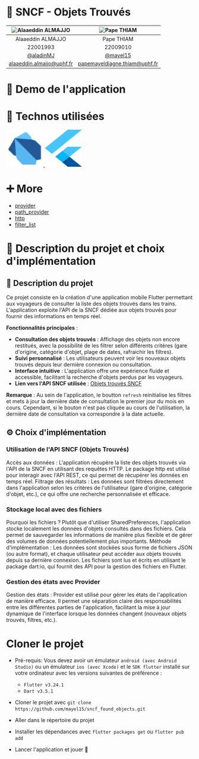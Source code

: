 # 🔎 SNCF - Objets Trouvés

| ![Alaaeddin ALMAJJO](https://avatars.githubusercontent.com/u/77294802?v=4) | ![Pape THIAM](https://avatars.githubusercontent.com/u/97792012?v=4) |
| :------------------------------------------------------------------------: | :-----------------------------------------------------------------: |
|                             Alaaeddin ALMAJJO                              |                             Pape THIAM                              |
|                                  22001993                                  |                              22009010                               |
|                  [@aladinMJ](https://github.com/aladinMJ)                  |               [@mayel15](https://github.com/mayel15)                |
|                         alaaeddin.almajjo@uphf.fr                          |                    papemayeldiagne.thiam@uphf.fr                    |

# 📱 Demo de l'application

# 🧰 Technos utilisées

<a href="" target="_blank" rel="noreferrer"> <img src="./readme-images/dart.svg" alt="angular" width="100" height="100"/> </a> <a href="" target="_blank" rel="noreferrer"> <img src="./readme-images/flutter.svg" alt="angular" width="100" height="100"/> </a>

# ➕ More

- [provider](https://pub.dev/packages/syncfusion_flutter_datepicker)
- [path_provider](https://pub.dev/packages/path_provider)
- [http](https://pub.dev/packages/http)
- [filter_list](https://pub.dev/packages/filter_list)

# 🧐 Description du projet et choix d'implémentation

## 📄 Description du projet

Ce projet consiste en la création d'une application mobile Flutter permettant aux voyageurs de consulter la liste des objets trouvés dans les trains. L'application exploite l'API de la SNCF dédiée aux objets trouvés pour fournir des informations en temps réel.

**Fonctionnalités principales** :

- **Consultation des objets trouvés** : Affichage des objets non encore restitués, avec la possibilité de les filtrer selon différents critères (gare d'origine, catégorie d'objet, plage de dates, rafraichir les filtres).
- **Suivi personnalisé** : Les utilisateurs peuvent voir les nouveaux objets trouvés depuis leur dernière connexion ou consultation.
- **Interface intuitive** : L'application offre une expérience fluide et accessible, facilitant la recherche d'objets perdus par les voyageurs.
- **Lien vers l'API SNCF utilisée** : [Objets trouvés SNCF](https://data.sncf.com/explore/dataset/objets-trouves-restitution/api/)

**Remarque** : Au sein de l'application, le boutton `refresh` reinitialise les filtres et mets à jour la dernière date de consultation le premier jour du mois en cours. Cependant, si le bouton n'est pas cliquée au cours de l'utilisation, la dernière date de consultation va correspondre à la date actuelle.

## ⚙️ Choix d'implémentation

### Utilisation de l'API SNCF (Objets Trouvés)

Accès aux données : L'application récupère la liste des objets trouvés via l'API de la SNCF en utilisant des requêtes HTTP. Le package http est utilisé pour interagir avec l'API REST, ce qui permet de récupérer les données en temps réel.
Filtrage des résultats : Les données sont filtrées directement dans l'application selon les critères de l'utilisateur (gare d'origine, catégorie d'objet, etc.), ce qui offre une recherche personnalisée et efficace.

### Stockage local avec des fichiers

Pourquoi les fichiers ? Plutôt que d'utiliser SharedPreferences, l'application stocke localement les données d'objets consultés dans des fichiers. Cela permet de sauvegarder les informations de manière plus flexible et de gérer des volumes de données potentiellement plus importants.
Méthode d'implémentation : Les données sont stockées sous forme de fichiers JSON (ou autre format), et chaque utilisateur peut accéder aux objets trouvés depuis sa dernière connexion. Les fichiers sont lus et écrits en utilisant le package dart:io, qui fournit des API pour la gestion des fichiers en Flutter.

### Gestion des états avec Provider

Gestion des états : Provider est utilisé pour gérer les états de l'application de manière efficace. Il permet une séparation claire des responsabilités entre les différentes parties de l'application, facilitant la mise à jour dynamique de l'interface lorsque les données changent (nouveaux objets trouvés, filtres, etc.).

# Cloner le projet

- Pré-requis: Vous devez avoir un émulateur `android (avec Android Studio)` ou un émulateur `ios (avec Xcode)` et le `SDK flutter` installé sur votre ordinateur avec les versions suivantes de préférence :

  - `Flutter v3.24.1`
  - `Dart v3.5.1`

- Cloner le projet avec `git clone https://github.com/mayel15/sncf_found_objects.git`

- Aller dans le répertoire du projet

- Installer les dépendances avec `flutter packages get` ou `flutter pub add`

- Lancer l'application et jouer 🥳
